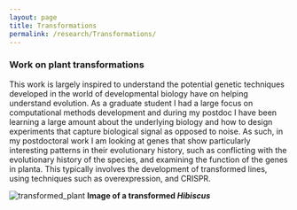 ```yaml
---
layout: page
title: Transformations
permalink: /research/Transformations/
---
```


### Work on plant transformations

This work is largely inspired to understand the potential genetic techniques developed in the world of developmental biology have on helping understand evolution. As a graduate student I had a large focus on computational methods development and during my postdoc I have been learning a large amount about the underlying biology and how to design experiments that capture biological signal as opposed to noise. As such, in my postdoctoral work I am looking at genes that show particularly interesting patterns in their evolutionary history, such as conflicting with the evolutionary history of the species, and examining the function of the genes in planta. This typically involves the development of transformed lines, using techniques such as overexpression, and CRISPR.


![transformed_plant](https://jfwalker.github.io/Pictures/transformedHib.png)
**Image of a transformed _Hibiscus_**
